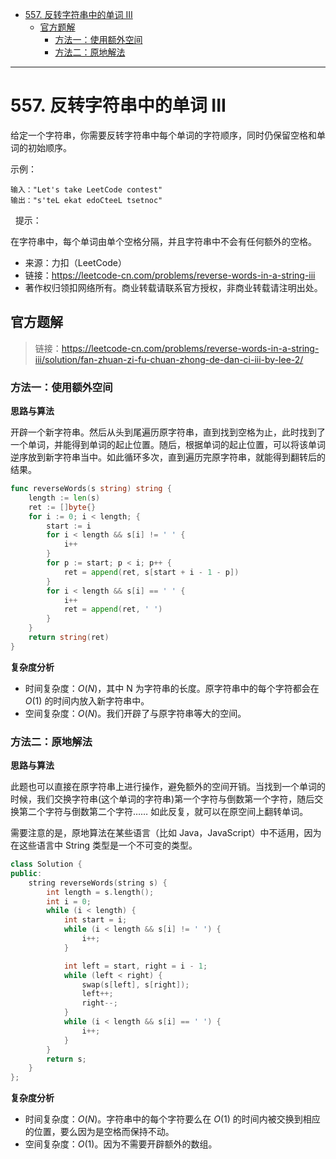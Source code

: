 - [557. 反转字符串中的单词 III](#557-反转字符串中的单词-iii)
  - [官方题解](#官方题解)
    - [方法一：使用额外空间](#方法一使用额外空间)
    - [方法二：原地解法](#方法二原地解法)

------------------------------

# 557. 反转字符串中的单词 III

给定一个字符串，你需要反转字符串中每个单词的字符顺序，同时仍保留空格和单词的初始顺序。

示例：

```
输入："Let's take LeetCode contest"
输出："s'teL ekat edoCteeL tsetnoc"
```
 
提示：

在字符串中，每个单词由单个空格分隔，并且字符串中不会有任何额外的空格。

- 来源：力扣（LeetCode）
- 链接：https://leetcode-cn.com/problems/reverse-words-in-a-string-iii
- 著作权归领扣网络所有。商业转载请联系官方授权，非商业转载请注明出处。

## 官方题解

> 链接：https://leetcode-cn.com/problems/reverse-words-in-a-string-iii/solution/fan-zhuan-zi-fu-chuan-zhong-de-dan-ci-iii-by-lee-2/

### 方法一：使用额外空间

**思路与算法**

开辟一个新字符串。然后从头到尾遍历原字符串，直到找到空格为止，此时找到了一个单词，并能得到单词的起止位置。随后，根据单词的起止位置，可以将该单词逆序放到新字符串当中。如此循环多次，直到遍历完原字符串，就能得到翻转后的结果。

```go
func reverseWords(s string) string {
    length := len(s)
    ret := []byte{}
    for i := 0; i < length; {
        start := i
        for i < length && s[i] != ' ' {
            i++
        }
        for p := start; p < i; p++ {
            ret = append(ret, s[start + i - 1 - p])
        }
        for i < length && s[i] == ' ' {
            i++
            ret = append(ret, ' ')
        }
    }
    return string(ret)
}
```

**复杂度分析**

- 时间复杂度：$O(N)$，其中 N 为字符串的长度。原字符串中的每个字符都会在 $O(1)$ 的时间内放入新字符串中。
- 空间复杂度：$O(N)$。我们开辟了与原字符串等大的空间。


### 方法二：原地解法

**思路与算法**

此题也可以直接在原字符串上进行操作，避免额外的空间开销。当找到一个单词的时候，我们交换字符串(这个单词的字符串)第一个字符与倒数第一个字符，随后交换第二个字符与倒数第二个字符…… 如此反复，就可以在原空间上翻转单词。

需要注意的是，原地算法在某些语言（比如 Java，JavaScript）中不适用，因为在这些语言中 String 类型是一个不可变的类型。

```c++
class Solution {
public: 
    string reverseWords(string s) {
        int length = s.length();
        int i = 0;
        while (i < length) {
            int start = i;
            while (i < length && s[i] != ' ') {
                i++;
            }

            int left = start, right = i - 1;
            while (left < right) {
                swap(s[left], s[right]);
                left++;
                right--;
            }
            while (i < length && s[i] == ' ') {
                i++;
            }
        }
        return s;
    }
};
```

**复杂度分析**

- 时间复杂度：$O(N)$。字符串中的每个字符要么在 $O(1)$ 的时间内被交换到相应的位置，要么因为是空格而保持不动。
- 空间复杂度：$O(1)$。因为不需要开辟额外的数组。
